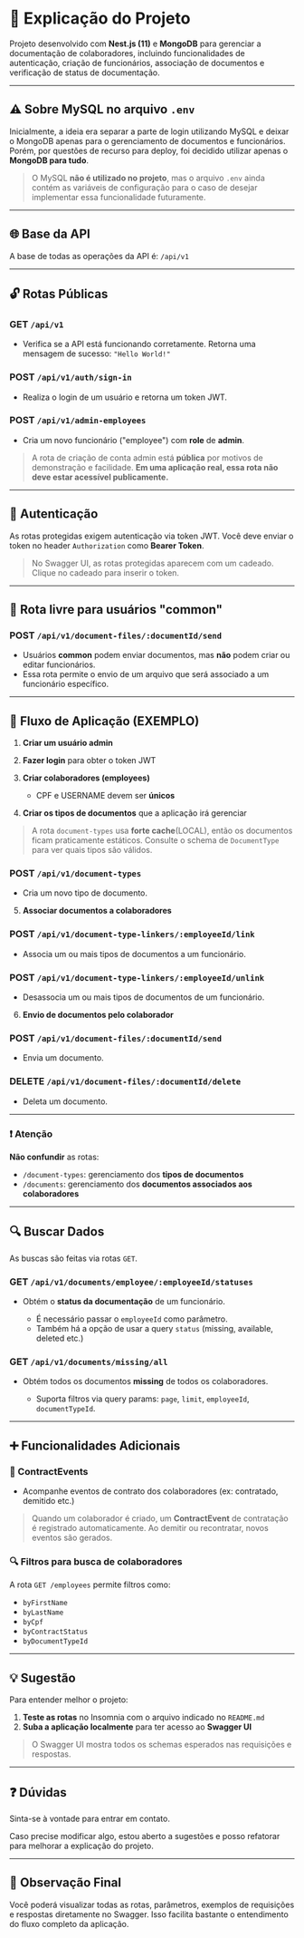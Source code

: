 # 📘 Explicação do Projeto

Projeto desenvolvido com **Nest.js (11)** e **MongoDB** para gerenciar a documentação de colaboradores, incluindo funcionalidades de autenticação, criação de funcionários, associação de documentos e verificação de status de documentação.

---

## ⚠️ Sobre MySQL no arquivo `.env`

Inicialmente, a ideia era separar a parte de login utilizando MySQL e deixar o MongoDB apenas para o gerenciamento de documentos e funcionários.
Porém, por questões de recurso para deploy, foi decidido utilizar apenas o **MongoDB para tudo**.

> O MySQL **não é utilizado no projeto**, mas o arquivo `.env` ainda contém as variáveis de configuração para o caso de desejar implementar essa funcionalidade futuramente.

---

## 🌐 Base da API

A base de todas as operações da API é:
`/api/v1`

---

## 🔓 Rotas Públicas

### GET `/api/v1`

* Verifica se a API está funcionando corretamente.
  Retorna uma mensagem de sucesso: `"Hello World!"`

### POST `/api/v1/auth/sign-in`

* Realiza o login de um usuário e retorna um token JWT.

### POST `/api/v1/admin-employees`

* Cria um novo funcionário ("employee") com **role** de **admin**.

> A rota de criação de conta admin está **pública** por motivos de demonstração e facilidade.
> **Em uma aplicação real, essa rota não deve estar acessível publicamente.**

---

## 🔐 Autenticação

As rotas protegidas exigem autenticação via token JWT.
Você deve enviar o token no header `Authorization` como **Bearer Token**.

> No Swagger UI, as rotas protegidas aparecem com um cadeado. Clique no cadeado para inserir o token.

---

## 👤 Rota livre para usuários "common"

### POST `/api/v1/document-files/:documentId/send`

* Usuários **common** podem enviar documentos, mas **não** podem criar ou editar funcionários.
* Essa rota permite o envio de um arquivo que será associado a um funcionário específico.

---

## 🔁 Fluxo de Aplicação (EXEMPLO)

1. **Criar um usuário admin**
2. **Fazer login** para obter o token JWT
3. **Criar colaboradores (employees)**

   * CPF e USERNAME devem ser **únicos**
4. **Criar os tipos de documentos** que a aplicação irá gerenciar

> A rota `document-types` usa **forte cache**(LOCAL), então os documentos ficam praticamente estáticos.
> Consulte o schema de `DocumentType` para ver quais tipos são válidos.

### POST `/api/v1/document-types`

* Cria um novo tipo de documento.

5. **Associar documentos a colaboradores**

### POST `/api/v1/document-type-linkers/:employeeId/link`

* Associa um ou mais tipos de documentos a um funcionário.

### POST `/api/v1/document-type-linkers/:employeeId/unlink`

* Desassocia um ou mais tipos de documentos de um funcionário.

6. **Envio de documentos pelo colaborador**

### POST `/api/v1/document-files/:documentId/send`

* Envia um documento.

### DELETE `/api/v1/document-files/:documentId/delete`

* Deleta um documento.

---

### ❗ Atenção

**Não confundir** as rotas:

* `/document-types`: gerenciamento dos **tipos de documentos**
* `/documents`: gerenciamento dos **documentos associados aos colaboradores**

---

## 🔍 Buscar Dados

As buscas são feitas via rotas `GET`.

### GET `/api/v1/documents/employee/:employeeId/statuses`

* Obtém o **status da documentação** de um funcionário.

  * É necessário passar o `employeeId` como parâmetro.
  * Também há a opção de usar a query `status` (missing, available, deleted etc.)

### GET `/api/v1/documents/missing/all`

* Obtém todos os documentos **missing** de todos os colaboradores.

  * Suporta filtros via query params: `page`, `limit`, `employeeId`, `documentTypeId`.

---

## ➕ Funcionalidades Adicionais

### 📄 ContractEvents

* Acompanhe eventos de contrato dos colaboradores (ex: contratado, demitido etc.)

> Quando um colaborador é criado, um **ContractEvent** de contratação é registrado automaticamente.
> Ao demitir ou recontratar, novos eventos são gerados.

### 🔍 Filtros para busca de colaboradores

A rota `GET /employees` permite filtros como:

* `byFirstName`
* `byLastName`
* `byCpf`
* `byContractStatus`
* `byDocumentTypeId`

---

## 💡 Sugestão

Para entender melhor o projeto:

1. **Teste as rotas** no Insomnia com o arquivo indicado no `README.md`
2. **Suba a aplicação localmente** para ter acesso ao **Swagger UI**

> O Swagger UI mostra todos os schemas esperados nas requisições e respostas.

---

## ❓ Dúvidas

Sinta-se à vontade para entrar em contato.

Caso precise modificar algo, estou aberto a sugestões e posso refatorar para melhorar a explicação do projeto.

---

## 👀 Observação Final

Você poderá visualizar todas as rotas, parâmetros, exemplos de requisições e respostas diretamente no Swagger.
Isso facilita bastante o entendimento do fluxo completo da aplicação.
